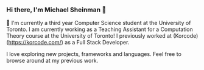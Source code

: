 ### Hi there, I'm Michael Sheinman 👋

🌱 I'm currently a third year Computer Science student at the University of Toronto. I am currently working as a Teaching Assistant for a Computation Theory course at the University of Toronto! I previously worked at (Korcode)(https://korcode.com/) as a Full Stack Developer. 

I love exploring new projects, frameworks and languages. Feel free to browse around at my previous work.
<!--
**MichaelGitHubHype/MichaelGitHubHype** is a ✨ _special_ ✨ repository because its `README.md` (this file) appears on your GitHub profile.

Here are some ideas to get you started:

- 🔭 I’m currently working on ...
- 🌱 I’m currently learning ...
- 👯 I’m looking to collaborate on ...
- 🤔 I’m looking for help with ...
- 💬 Ask me about ...
- 📫 How to reach me: ...
- 😄 Pronouns: ...
- ⚡ Fun fact: ...
-->
